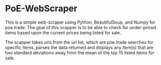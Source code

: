 # PoE-WebScraper

This is a simple web-scraper using Python, BeautifulSoup, and Numpy for poe.trade. The goal of this scapper is to be able to check for under-priced items based upon the current prices being listed for sale. 

The scapper takes urls from the url list, which are poe.trade searches for specific items, parses the data returned and displays any item(s) that are two standard deviations away from the mean of the top 15 listed items for sale. 
